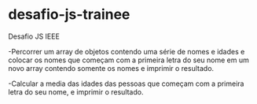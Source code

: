 # desafio-js-trainee

Desafio JS IEEE

-Percorrer um array de objetos contendo uma série de nomes e idades e colocar os  nomes que começam com a
primeira letra do seu nome em um novo array contendo somente os nomes e imprimir o resultado.

-Calcular a media das idades das pessoas que começam com a primeira letra do seu nome, e imprimir o resultado.
